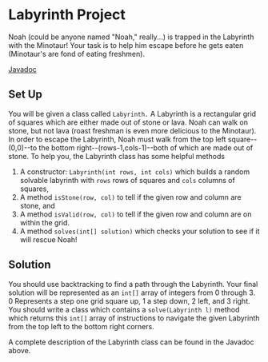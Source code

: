 # Labyrinth Project

Noah (could be anyone named "Noah," really...) is trapped in the Labyrinth with the Minotaur!
Your task is to help him escape before he gets eaten (Minotaur's are fond of eating freshmen).

[Javadoc](https://friendsbaltcs.github.io/docs/ACS/Labyrinth/)

## Set Up

You will be given a class called `Labyrinth.` A Labyrinth is a rectangular grid of squares
which are either made out of stone or lava. Noah can walk on stone, but not lava (roast
freshman is even more delicious to the Minotaur). In order to escape the Labyrinth, Noah must
walk from the top left square--(0,0)--to the bottom right--(rows-1,cols-1)--both  of which are
made out of stone. To help you, the Labyrinth class has some helpful methods

1. A constructor: `Labyrinth(int rows, int cols)` which builds a random solvable labyrinth
with `rows` rows of squares and `cols` columns of squares,
2. A method `isStone(row, col)` to tell if the given row and column are stone, and
3. A method `isValid(row, col)` to tell if the given row and column are on within the grid.
4. A method `solves(int[] solution)` which checks your solution to see if it will rescue Noah!

## Solution

You should use backtracking to find a path through the Labyrinth. Your final solution will
be represented as an `int[]` array of integers from 0 through 3. 0 Represents a step one
grid square up, 1 a step down, 2 left, and 3 right. You should write a class which contains
a `solve(Labyrinth l)` method which returns this `int[]` array of instructions to navigate
the given Labyrinth from the top left to the bottom right corners.

A complete description of the Labyrinth class can be found in the Javadoc above.

